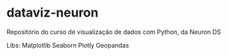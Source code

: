# dataviz-neuron
Repositório do curso de visualização de dados com Python, da Neuron DS

Libs:
Matplotlib
Seaborn
Plotly
Geopandas
